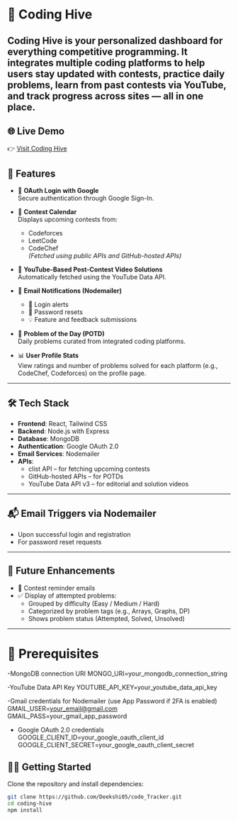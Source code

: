 # 🚀 Coding Hive

**Coding Hive** is your personalized dashboard for everything competitive programming. It integrates multiple coding platforms to help users stay updated with contests, practice daily problems, learn from past contests via YouTube, and track progress across sites — all in one place.
---
## 🌐 Live Demo  
👉 [Visit Coding Hive](https://codinghive-frontend.onrender.com)

## 🔑 Features

- 🔐 **OAuth Login with Google**  
  Secure authentication through Google Sign-In.

- 📅 **Contest Calendar**  
  Displays upcoming contests from:
  - Codeforces
  - LeetCode
  - CodeChef  
  *(Fetched using public APIs and GitHub-hosted APIs)*

- 🎥 **YouTube-Based Post-Contest Video Solutions**  
  Automatically fetched using the YouTube Data API.

- 📧 **Email Notifications (Nodemailer)**  
  - 🔔 Login alerts  
  - 🔄 Password resets  
  - 💡 Feature and feedback submissions

- 📌 **Problem of the Day (POTD)**  
  Daily problems curated from integrated coding platforms.

- 📊 **User Profile Stats**  
  View ratings and number of problems solved for each platform (e.g., CodeChef, Codeforces) on the profile page.

---

## 🛠 Tech Stack

- **Frontend**: React, Tailwind CSS  
- **Backend**: Node.js with Express  
- **Database**: MongoDB  
- **Authentication**: Google OAuth 2.0  
- **Email Services**: Nodemailer  
- **APIs**:
  - clist API – for fetching upcoming contests  
  - GitHub-hosted APIs – for POTDs  
  - YouTube Data API v3 – for editorial and solution videos

---

## 📬 Email Triggers via Nodemailer

- Upon successful login and registration  
- For password reset requests  

---

## 🎯 Future Enhancements

- 📧 Contest reminder emails  
- ✅ Display of attempted problems:
  - Grouped by difficulty (Easy / Medium / Hard)
  - Categorized by problem tags (e.g., Arrays, Graphs, DP)
  - Shows problem status (Attempted, Solved, Unsolved)
---
# 📝 Prerequisites

-MongoDB connection URI
MONGO_URI=your_mongodb_connection_string

-YouTube Data API Key
YOUTUBE_API_KEY=your_youtube_data_api_key

-Gmail credentials for Nodemailer (use App Password if 2FA is enabled)
GMAIL_USER=your_email@gmail.com
GMAIL_PASS=your_gmail_app_password

- Google OAuth 2.0 credentials
GOOGLE_CLIENT_ID=your_google_oauth_client_id
GOOGLE_CLIENT_SECRET=your_google_oauth_client_secret

## 🧑‍💻 Getting Started

Clone the repository and install dependencies:

```bash
git clone https://github.com/Deekshi05/code_Tracker.git
cd coding-hive
npm install
